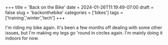 +++
title = 'Back on the Bike'
date = 2024-01-26T11:19:49-07:00
draft = false
slug = 'backonthebike'
categories = ['bikes']
tags = ['training','winter','tech']
+++

I'm riding my bike again. It's been a few months off dealing with some other issues, but I'm making my legs go 'round in circles again. I'm mainly doing it indoors for now.